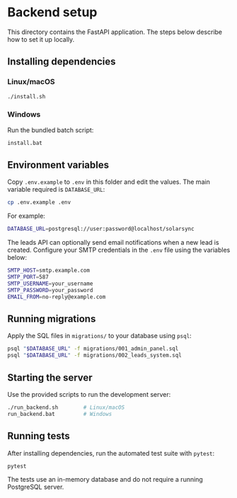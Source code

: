 # Backend setup

This directory contains the FastAPI application. The steps below describe how to
set it up locally.

## Installing dependencies

### Linux/macOS

```bash
./install.sh
```

### Windows

Run the bundled batch script:

```cmd
install.bat
```

## Environment variables

Copy `.env.example` to `.env` in this folder and edit the values. The main
variable required is `DATABASE_URL`:

```bash
cp .env.example .env
```

For example:

```bash
DATABASE_URL=postgresql://user:password@localhost/solarsync
```

The leads API can optionally send email notifications when a new lead is
created. Configure your SMTP credentials in the `.env` file using the
variables below:

```bash
SMTP_HOST=smtp.example.com
SMTP_PORT=587
SMTP_USERNAME=your_username
SMTP_PASSWORD=your_password
EMAIL_FROM=no-reply@example.com
```

## Running migrations

Apply the SQL files in `migrations/` to your database using `psql`:

```bash
psql "$DATABASE_URL" -f migrations/001_admin_panel.sql
psql "$DATABASE_URL" -f migrations/002_leads_system.sql
```

## Starting the server

Use the provided scripts to run the development server:

```bash
./run_backend.sh        # Linux/macOS
run_backend.bat         # Windows
```


## Running tests

After installing dependencies, run the automated test suite with `pytest`:

```bash
pytest
```

The tests use an in-memory database and do not require a running PostgreSQL server.
